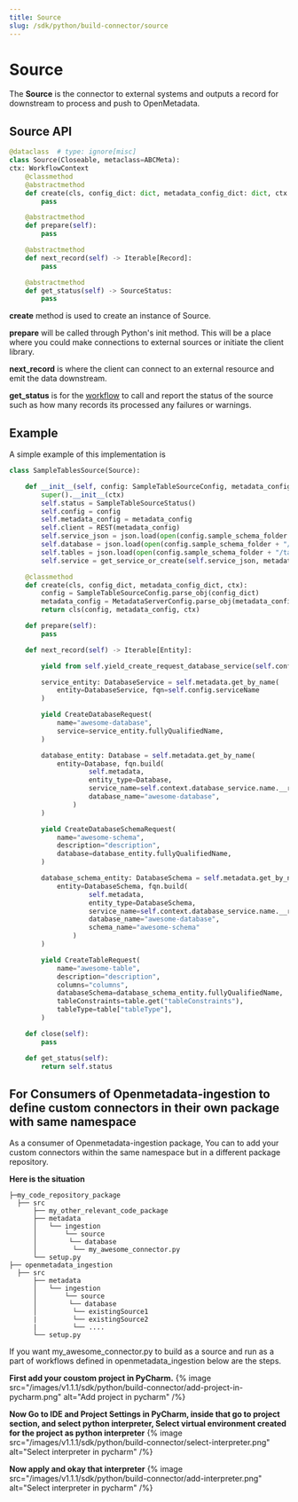 ```yaml
---
title: Source
slug: /sdk/python/build-connector/source
---
```


# Source

The **Source** is the connector to external systems and outputs a record for downstream to process and push to OpenMetadata.

## Source API

```python
@dataclass  # type: ignore[misc]
class Source(Closeable, metaclass=ABCMeta):
ctx: WorkflowContext
    @classmethod
    @abstractmethod
    def create(cls, config_dict: dict, metadata_config_dict: dict, ctx: WorkflowContext) -> "Source":
        pass

    @abstractmethod
    def prepare(self):
        pass

    @abstractmethod
    def next_record(self) -> Iterable[Record]:
        pass

    @abstractmethod
    def get_status(self) -> SourceStatus:
        pass
```

**create** method is used to create an instance of Source.

**prepare** will be called through Python's init method. This will be a place where you could make connections to external sources or initiate the client library.

**next_record** is where the client can connect to an external resource and emit the data downstream.

**get_status** is for the [workflow](https://github.com/open-metadata/OpenMetadata/blob/main/ingestion/src/metadata/ingestion/api/workflow.py) to call and report the status of the source such as how many records its processed any failures or warnings.

## Example

A simple example of this implementation is

```python
class SampleTablesSource(Source):

    def __init__(self, config: SampleTableSourceConfig, metadata_config: MetadataServerConfig, ctx):
        super().__init__(ctx)
        self.status = SampleTableSourceStatus()
        self.config = config
        self.metadata_config = metadata_config
        self.client = REST(metadata_config)
        self.service_json = json.load(open(config.sample_schema_folder + "/service.json", 'r'))
        self.database = json.load(open(config.sample_schema_folder + "/database.json", 'r'))
        self.tables = json.load(open(config.sample_schema_folder + "/tables.json", 'r'))
        self.service = get_service_or_create(self.service_json, metadata_config)

    @classmethod
    def create(cls, config_dict, metadata_config_dict, ctx):
        config = SampleTableSourceConfig.parse_obj(config_dict)
        metadata_config = MetadataServerConfig.parse_obj(metadata_config_dict)
        return cls(config, metadata_config, ctx)

    def prepare(self):
        pass

    def next_record(self) -> Iterable[Entity]:

        yield from self.yield_create_request_database_service(self.config)

        service_entity: DatabaseService = self.metadata.get_by_name(
            entity=DatabaseService, fqn=self.config.serviceName
        )

        yield CreateDatabaseRequest(
            name="awesome-database",
            service=service_entity.fullyQualifiedName,
        )

        database_entity: Database = self.metadata.get_by_name(
            entity=Database, fqn.build(
                    self.metadata,
                    entity_type=Database,
                    service_name=self.context.database_service.name.__root__,
                    database_name="awesome-database",
                )
        )

        yield CreateDatabaseSchemaRequest(
            name="awesome-schema",
            description="description",
            database=database_entity.fullyQualifiedName,
        )

        database_schema_entity: DatabaseSchema = self.metadata.get_by_name(
            entity=DatabaseSchema, fqn.build(
                    self.metadata,
                    entity_type=DatabaseSchema,
                    service_name=self.context.database_service.name.__root__,
                    database_name="awesome-database",
                    schema_name="awesome-schema"
                )
        )

        yield CreateTableRequest(
            name="awesome-table",
            description="description",
            columns="columns",
            databaseSchema=database_schema_entity.fullyQualifiedName,
            tableConstraints=table.get("tableConstraints"),
            tableType=table["tableType"],
        )

    def close(self):
        pass

    def get_status(self):
        return self.status
```

## For Consumers of Openmetadata-ingestion to define custom connectors in their own package with same namespace

As a consumer of Openmetadata-ingestion package, You can to add your custom connectors within the same namespace but in a different package repository.

**Here is the situation**

```
├─my_code_repository_package
  ├── src
      ├── my_other_relevant_code_package
      ├── metadata
      │   └── ingestion
      │       └── source
      │        └── database
      │         └── my_awesome_connector.py
      └── setup.py
├── openmetadata_ingestion
  ├── src
      ├── metadata
      │   └── ingestion
      │       └── source
      │        └── database
      │         └── existingSource1
      |         └── existingSource2
      |         └── ....
      └── setup.py
```

If you want my_awesome_connector.py to build as a source and run as a part of workflows defined in openmetadata_ingestion below are the steps.

**First add your coustom project in PyCharm.**
{% image
src="/images/v1.1.1/sdk/python/build-connector/add-project-in-pycharm.png"
alt="Add project in pycharm"
 /%}

**Now Go to IDE and Project Settings in PyCharm, inside that go to project section, and select python interpreter, Select virtual environment created for the project as python interpreter**
{% image
src="/images/v1.1.1/sdk/python/build-connector/select-interpreter.png"
alt="Select interpreter in pycharm"
 /%}

**Now apply and okay that interpreter**
{% image
src="/images/v1.1.1/sdk/python/build-connector/add-interpreter.png"
alt="Select interpreter in pycharm"
 /%}
